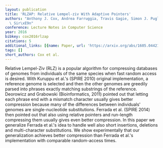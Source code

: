 ```yaml
---
layout: publication
title: 'RLZAP: Relative Lempel-ziv With Adaptive Pointers'
authors: "Anthony J. Cox, Andrea Farruggia, Travis Gagie, Simon J. Puglisi, Jouni\
  \ Sir\xE9n"
conference: Lecture Notes in Computer Science
year: 2016
bibkey: cox2016rlzap
citations: 5
additional_links: [{name: Paper, url: 'https://arxiv.org/abs/1605.04421'}]
tags: []
short_authors: Cox et al.
---
```

Relative Lempel-Ziv (RLZ) is a popular algorithm for compressing databases of
genomes from individuals of the same species when fast random access is
desired. With Kuruppu et al.'s (SPIRE 2010) original implementation, a
reference genome is selected and then the other genomes are greedily parsed
into phrases exactly matching substrings of the reference. Deorowicz and
Grabowski (Bioinformatics, 2011) pointed out that letting each phrase end with
a mismatch character usually gives better compression because many of the
differences between individuals' genomes are single-nucleotide substitutions.
Ferrada et al. (SPIRE 2014) then pointed out that also using relative pointers
and run-length compressing them usually gives even better compression. In this
paper we generalize Ferrada et al.'s idea to handle well also short insertions,
deletions and multi-character substitutions. We show experimentally that our
generalization achieves better compression than Ferrada et al.'s implementation
with comparable random-access times.